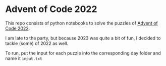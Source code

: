 # Advent of Code 2022

This repo consists of python notebooks to solve the puzzles of [Advent of Code 2022](https://adventofcode.com/2022).

I am late to the party, but because 2023 was quite a bit of fun, I decided to tackle (some) of 2022 as well.

To run, put the input for each puzzle into the corresponding day folder and name it `input.txt`